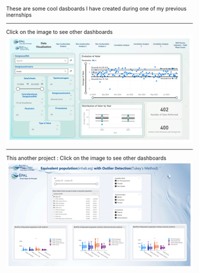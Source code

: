 These are some cool dasboards I have created during one of my previous inernships

---
Click on the image to see other dashboards
[![PDF Preview](docs/WWTP_Report_compressed-1.png)](docs/WWTP_Report_compressed.pdf)

---
This another project : 
Click on the image to see other dashboards
[![PDF Preview](docs/FINAL_compressed-1.png)](docs/FINAL_compressed.pdf)
